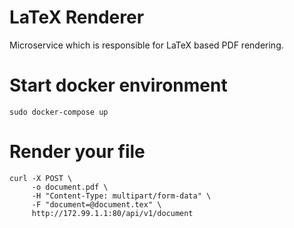 # LaTeX Renderer

Microservice which is responsible for LaTeX based PDF rendering.

# Start docker environment

```
sudo docker-compose up
```

# Render your file
```
curl -X POST \
     -o document.pdf \
     -H "Content-Type: multipart/form-data" \
     -F "document=@document.tex" \
     http://172.99.1.1:80/api/v1/document
```

